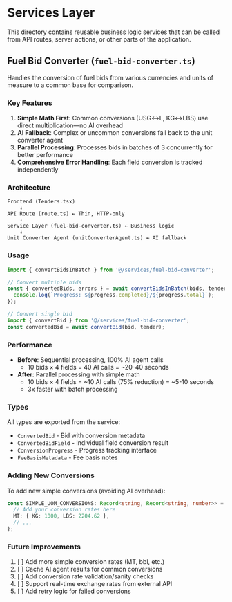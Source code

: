 # Services Layer

This directory contains reusable business logic services that can be called from API routes, server actions, or other parts of the application.

## Fuel Bid Converter (`fuel-bid-converter.ts`)

Handles the conversion of fuel bids from various currencies and units of measure to a common base for comparison.

### Key Features

1. **Simple Math First**: Common conversions (USG↔L, KG↔LBS) use direct multiplication—no AI overhead
2. **AI Fallback**: Complex or uncommon conversions fall back to the unit converter agent
3. **Parallel Processing**: Processes bids in batches of 3 concurrently for better performance
4. **Comprehensive Error Handling**: Each field conversion is tracked independently

### Architecture

```
Frontend (Tenders.tsx)
    ↓
API Route (route.ts) ← Thin, HTTP-only
    ↓
Service Layer (fuel-bid-converter.ts) ← Business logic
    ↓
Unit Converter Agent (unitConverterAgent.ts) ← AI fallback
```

### Usage

```typescript
import { convertBidsInBatch } from '@/services/fuel-bid-converter';

// Convert multiple bids
const { convertedBids, errors } = await convertBidsInBatch(bids, tender, (progress) => {
  console.log(`Progress: ${progress.completed}/${progress.total}`);
});

// Convert single bid
import { convertBid } from '@/services/fuel-bid-converter';
const convertedBid = await convertBid(bid, tender);
```

### Performance

- **Before**: Sequential processing, 100% AI agent calls
  - 10 bids × 4 fields = 40 AI calls = ~20-40 seconds
- **After**: Parallel processing with simple math
  - 10 bids × 4 fields = ~10 AI calls (75% reduction) = ~5-10 seconds
  - 3x faster with batch processing

### Types

All types are exported from the service:

- `ConvertedBid` - Bid with conversion metadata
- `ConvertedBidField` - Individual field conversion result
- `ConversionProgress` - Progress tracking interface
- `FeeBasisMetadata` - Fee basis notes

### Adding New Conversions

To add new simple conversions (avoiding AI overhead):

```typescript
const SIMPLE_UOM_CONVERSIONS: Record<string, Record<string, number>> = {
  // Add your conversion rates here
  MT: { KG: 1000, LBS: 2204.62 },
  // ...
};
```

### Future Improvements

1. [ ] Add more simple conversion rates (MT, bbl, etc.)
2. [ ] Cache AI agent results for common conversions
3. [ ] Add conversion rate validation/sanity checks
4. [ ] Support real-time exchange rates from external API
5. [ ] Add retry logic for failed conversions

